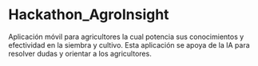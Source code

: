 # Hackathon_AgroInsight
Aplicación móvil para agricultores la cual potencia sus conocimientos y efectividad en la siembra y cultivo. Esta aplicación se apoya de la IA para resolver dudas y orientar a los agricultores.
